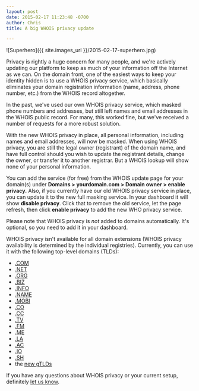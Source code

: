 ```yaml
---
layout: post
date: 2015-02-17 11:23:48 -0700
author: Chris
title: A big WHOIS privacy update

---
```


<!-- excerpt -->

![Superhero]({{ site.images_url }}/2015-02-17-superhero.jpg)

Privacy is rightly a huge concern for many people, and we're actively updating our platform to keep as much of your information off the Internet as we can. On the domain front, one of the easiest ways to keep your identity hidden is to use a WHOIS privacy service, which basically eliminates your domain registration information (name, address, phone number, etc.) from the WHOIS record altogether.

In the past, we've used our own WHOIS privacy service, which masked phone numbers and addresses, but still left names and email addresses in the WHOIS public record. For many, this worked fine, but we've received a number of requests for a more robust solution.

<!-- /excerpt -->

With the new WHOIS privacy in place, all personal information, including names and email addresses, will now be masked. When using WHOIS privacy, you are still the legal owner (registrant) of the domain name, and have full control should you wish to update the registrant details, change the owner, or transfer it to another registrar. But a WHOIS lookup will show none of your personal information.

You can add the service (for free) from the WHOIS update page for your domain(s) under **Domains > yourdomain.com > Domain owner > enable privacy.** Also, if you currently have our old WHOIS privacy service in place, you can update it to the new full masking service. In your dashboard it will show **disable privacy**. Click that to remove the old service, let the page refresh, then click **enable privacy** to add the new WHO privacy service.

Please note that WHOIS privacy is _not_ added to domains automatically. It's optional, so you need to add it in your dashboard.

WHOIS privacy isn't available for all domain extensions (WHOIS privacy availability is determined by the individual registries). Currently, you can use it with the following top-level domains (TLDs): 

+ [.COM](http://iwantmyname.com/domains/com-domain-name-registration-for-commercial)
+ [.NET](http://iwantmyname.com/domains/com-domain-name-registration-for-commercial)
+ [.ORG](http://iwantmyname.com/domains/org-domain-name-registration-for-organisation)
+ [.BIZ](http://iwantmyname.com/domains/biz-domain-name-registration-for-business)
+ [.INFO](http://iwantmyname.com/domains/info-domain-name-registration-for-information)
+ [.NAME](http://iwantmyname.com/domains/name-domain-name-registration-for-names)
+ [.MOBI](http://iwantmyname.com/domains/mobi-domain-name-registration-for-mobile)
+ [.CO](https://iwantmyname.com/domains/co-colombian-domain-name-registration-for-colombia)
+ [.CC](http://iwantmyname.com/domains/cc-domain-name-registration-for-cocos-keeling-islands)
+ [.TV](http://iwantmyname.com/domains/tv-tuvaluan-domain-name-registration-for-tuvalu)
+ [.FM](http://iwantmyname.com/domains/fm-domain-name-registration-for-federated-states-of-micronesia)
+ [.ME](http://iwantmyname.com/domains/me-montenegrean-domain-name-registration-for-montenegro)
+ [.LA](https://iwantmyname.com/domains/la-lao-domain-name-registration-for-laos)
+ [.AC](https://iwantmyname.com/domains/ac-international-domain-name-registration-for-ascension-island)
+ [.IO](https://iwantmyname.com/domains/io-domain-name-registration-for-british-indian-ocean-territory)
+ [.SH](https://iwantmyname.com/domains/sh-domain-name-registration-for-saint-helena)
+ the [new gTLDs](https://iwantmyname.com/domains/new-gtld-domain-extensions)

If you have any questions about WHOIS privacy or your current setup, definitely [let us know](https://iwantmyname.com/support). 

